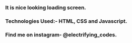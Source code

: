 ### It is nice looking loading screen.

### Technologies Used:- HTML, CSS and Javascript.

### Find me on instagram- @electrifying_codes.

[Instagram]: https://www.instagram.com/electrifying_codes
